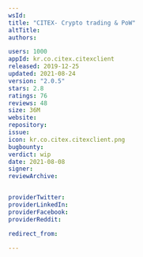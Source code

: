 ```yaml
---
wsId: 
title: "CITEX- Crypto trading & PoW"
altTitle: 
authors:

users: 1000
appId: kr.co.citex.citexclient
released: 2019-12-25
updated: 2021-08-24
version: "2.0.5"
stars: 2.8
ratings: 76
reviews: 48
size: 36M
website: 
repository: 
issue: 
icon: kr.co.citex.citexclient.png
bugbounty: 
verdict: wip
date: 2021-08-08
signer: 
reviewArchive:


providerTwitter: 
providerLinkedIn: 
providerFacebook: 
providerReddit: 

redirect_from:

---
```



